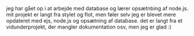 jeg har gået op i at arbejde med database og lærer opsætnbing af node.js.
mit projekt er langt fra stylet og flot, men føler selv jeg er blevet mere opdateret med ejs, node.js og opsætning af database.
det er langt fra et vidunderprojekt, der mangler dokumentation osv, men jeg er glad :)
